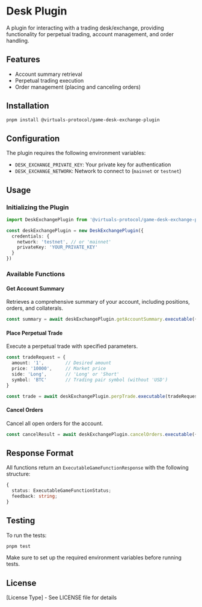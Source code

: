 # Desk Plugin

A plugin for interacting with a trading desk/exchange, providing functionality for perpetual trading, account management, and order handling.

## Features

- Account summary retrieval
- Perpetual trading execution
- Order management (placing and canceling orders)

## Installation

```bash
pnpm install @virtuals-protocol/game-desk-exchange-plugin
```

## Configuration

The plugin requires the following environment variables:

- `DESK_EXCHANGE_PRIVATE_KEY`: Your private key for authentication
- `DESK_EXCHANGE_NETWORK`: Network to connect to (`mainnet` or `testnet`)

## Usage

### Initializing the Plugin

```typescript
import DeskExchangePlugin from '@virtuals-protocol/game-desk-exchange-plugin'

const deskExchangePlugin = new DeskExchangePlugin({
  credentials: {
    network: 'testnet', // or 'mainnet'
    privateKey: 'YOUR_PRIVATE_KEY'
  }
})
```

### Available Functions

#### Get Account Summary

Retrieves a comprehensive summary of your account, including positions, orders, and collaterals.

```typescript
const summary = await deskExchangePlugin.getAccountSummary.executable({}, logger)
```

#### Place Perpetual Trade

Execute a perpetual trade with specified parameters.

```typescript
const tradeRequest = {
  amount: '1',        // Desired amount
  price: '10000',     // Market price
  side: 'Long',       // 'Long' or 'Short'
  symbol: 'BTC'       // Trading pair symbol (without 'USD')
}

const trade = await deskExchangePlugin.perpTrade.executable(tradeRequest, logger)
```

#### Cancel Orders

Cancel all open orders for the account.

```typescript
const cancelResult = await deskExchangePlugin.cancelOrders.executable({}, logger)
```

## Response Format

All functions return an `ExecutableGameFunctionResponse` with the following structure:

```typescript
{
  status: ExecutableGameFunctionStatus;
  feedback: string;
}
```

## Testing

To run the tests:

```bash
pnpm test
```

Make sure to set up the required environment variables before running tests.

## License

[License Type] - See LICENSE file for details